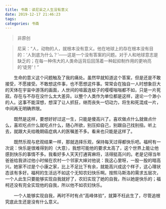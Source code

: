 ```yaml
---
title: 书斋：读尼采之人生没有意义
date: 2019-12-17 21:46:23
tags:
categories: 书斋
---
```


> 非原创

> 尼采：“人，动物的人，就根本没有意义。他在地球上的存在根本没有目的：‘人到底为什么？’——这是一个没有答案的问题。对于人和地球意志是缺乏的；在每一种伟大的人类命运背后回荡着一种起抑制作用的更响亮的‘徒劳’！”

　　生命的意义这个问题触及了我的痛处。虽然早就知道这个答案，但是还是不敢接受，不愿接受。不敢想这件事，也不愿想这件事。常常会在独自一人时想象巨大的天体在宇宙中游荡的画面，人世间的喧嚣连蚊子的嘤嘤嗡嗡都不如，只是一片死寂。存在与不存在没什么太大差异。以整个人类作为单位都是这样，遑论一个渺小的人。这事不能深想，想深了让人抓狂，继而丧失一切动力，将生和死混成一片，中间再无明确界限。

　　既然是这样，要想好好过这一生，只能是傻高兴了。喜欢做点什么就做点什么，喜欢吃点什么就吃点什么，随心所欲，别压抑自己，别跟自己找别扭。听上去，就跟大夫给晚期癌症病人的医嘱差不多。看来也只能是这样了。

　　既然乐观与悲观结果一样，那就选择乐观，保持每天过得都快乐吧。福柯有一次说：快乐是很难得到的（大意），我想可能他的要求太高了，这个世界上能让他感到快乐的事情不多。我看好多人天天打通宵麻将，活得挺高兴的。老是记得当年爸爸给我讲过他小时候在农村一个邻家大婶对他说：我这心里呀，一股一股的暗高兴。她家不过是个小康之家，比上不足比下有余，就能高兴成这个样子，这心理状态该有多好。福柯的生活远不如这个无知农妇快乐啊。按照马斯洛的需求五层次，一个人此生只要能够实现自我就好了，农妇实现了她的自我，所以她是快乐的；福柯还没有完全实现他的自我，所以他不如农妇快乐。

　　一个人能够实现自我，再时不时有点“高峰体验”，就算不枉此生了，尽管追根究底此生还是没有什么意义。
